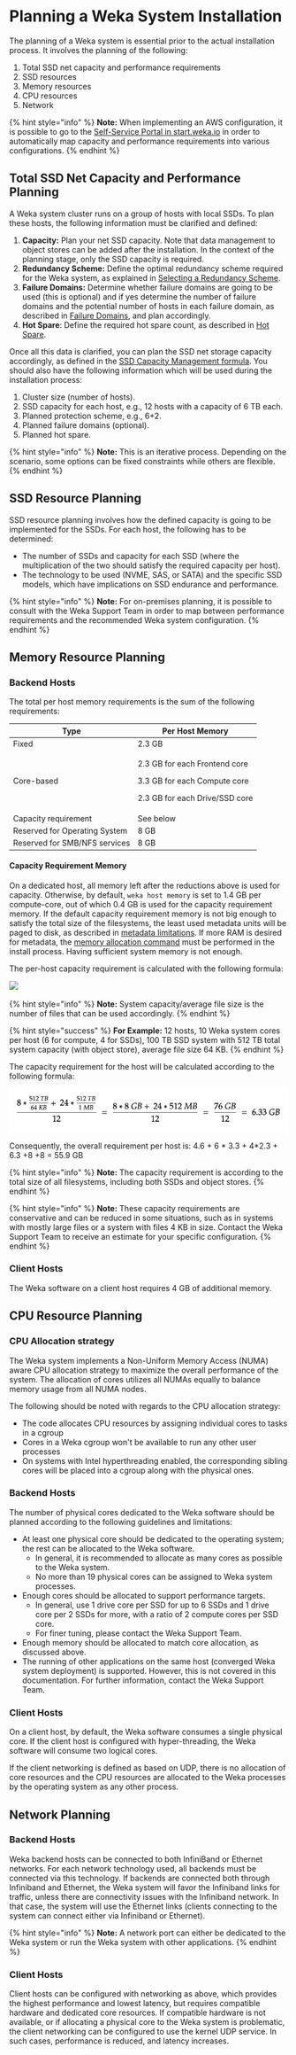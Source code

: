 # Planning a Weka System Installation

The planning of a Weka system is essential prior to the actual installation process. It involves the planning of the following:

1. Total SSD net capacity and performance requirements
2. SSD resources
3. Memory resources
4. CPU resources
5. Network

{% hint style="info" %}
**Note:** When implementing an AWS configuration, it is possible to go to the [Self-Service Portal in start.weka.io](../aws/self-service-portal.md) in order to automatically map capacity and performance requirements into various configurations.
{% endhint %}

## Total SSD Net Capacity and Performance Planning

A Weka system cluster runs on a group of hosts with local SSDs. To plan these hosts, the following information must be clarified and defined:

1. **Capacity:** Plan your net SSD capacity. Note that data management to object stores can be added after the installation. In the context of the planning stage, only the SSD capacity is required.
2. **Redundancy Scheme:** Define the optimal redundancy scheme required for the Weka system, as explained in [Selecting a Redundancy Scheme](../../overview/about.md#selecting-a-redundancy-scheme).
3. **Failure Domains:** Determine whether failure domains are going to be used (this is optional) and if yes determine the number of failure domains and the potential number of hosts in each failure domain, as described in [Failure Domains](../../overview/ssd-capacity-management.md#failure-domains-optional), and plan accordingly.
4. **Hot Spare**: Define the required hot spare count, as described in [Hot Spare](../../overview/ssd-capacity-management.md#hot-spare).

Once all this data is clarified, you can plan the SSD net storage capacity accordingly, as defined in the [SSD Capacity Management formula](../../overview/ssd-capacity-management.md#formula-for-calculating-ssd-net-storage-capacity). You should also have the following information which will be used during the installation process:

1. Cluster size (number of hosts).
2. SSD capacity for each host, e.g., 12 hosts with a capacity of 6 TB each.
3. Planned protection scheme, e.g., 6+2.
4. Planned failure domains (optional).
5. Planned hot spare.

{% hint style="info" %}
**Note:** This is an iterative process. Depending on the scenario, some options can be fixed constraints while others are flexible.
{% endhint %}

## SSD Resource Planning

SSD resource planning involves how the defined capacity is going to be implemented for the SSDs. For each host, the following has to be determined:

* The number of SSDs and capacity for each SSD (where the multiplication of the two should satisfy the required capacity per host).
* The technology to be used (NVME, SAS, or SATA) and the specific SSD models, which have implications on SSD endurance and performance.

{% hint style="info" %}
**Note:** For on-premises planning, it is possible to consult with the Weka Support Team in order to map between performance requirements and the recommended Weka system configuration.
{% endhint %}

## Memory Resource Planning

### Backend Hosts

The total per host memory requirements is the sum of the following requirements:

| **Type**                      | **Per Host Memory**                                                                                          |
| ----------------------------- | ------------------------------------------------------------------------------------------------------------ |
| Fixed                         | 2.3 GB                                                                                                       |
| Core-based                    | <p>2.3 GB for each Frontend core</p><p>3.3 GB for each Compute core</p><p>2.3 GB for each Drive/SSD core</p> |
| Capacity requirement          | See below                                                                                                    |
| Reserved for Operating System | 8 GB                                                                                                         |
| Reserved for SMB/NFS services | 8 GB                                                                                                         |

#### Capacity Requirement Memory

On a dedicated host, all memory left after the reductions above is used for capacity. Otherwise, by default, `weka host memory` is set to 1.4 GB per compute-core, out of which 0.4 GB is used for the capacity requirement memory. If the default capacity requirement memory is not big enough to satisfy the total size of the filesystems, the least used metadata units will be paged to disk, as described in [metadata limitations](../../overview/filesystems.md#metadata-limitations). If more RAM is desired for metadata, the [memory allocation command](using-cli.md#stage-9-configuration-of-memory-optional) must be performed in the install process. Having sufficient system memory is not enough.

The per-host capacity requirement is calculated with the following formula:

![](<../../.gitbook/assets/Formula 1 21\_5\_18.jpg>)

{% hint style="info" %}
**Note:** System capacity/average file size is the number of files that can be used accordingly.
{% endhint %}

{% hint style="success" %}
**For Example:** 12 hosts, 10 Weka system cores per host (6 for compute, 4 for SSDs), 100 TB SSD system with 512 TB total system capacity (with object store), average file size 64 KB.
{% endhint %}

The capacity requirement for the host will be calculated according to the following formula:

![](<../../.gitbook/assets/3.7 Memory capacity example.png>)

Consequently, the overall requirement per host is: 4.6 + 6 \* 3.3 + 4\*2.3 + 6.3 +8 +8 = 55.9 GB

{% hint style="info" %}
**Note:** The capacity requirement is according to the total size of all filesystems, including both SSDs and object stores.
{% endhint %}

{% hint style="info" %}
**Note:** These capacity requirements are conservative and can be reduced in some situations, such as in systems with mostly large files or a system with files 4 KB in size. Contact the Weka Support Team to receive an estimate for your specific configuration.
{% endhint %}

### Client Hosts

The Weka software on a client host requires 4 GB of additional memory.

## CPU  Resource Planning

### CPU Allocation strategy

The Weka system implements a Non-Uniform Memory Access (NUMA) aware CPU allocation strategy to maximize the overall performance of the system. The allocation of cores utilizes all NUMAs equally to balance memory usage from all NUMA nodes.

The following should be noted with regards to the CPU allocation strategy:

* The code allocates CPU resources by assigning individual cores to tasks in a cgroup
* Cores in a Weka cgroup won't be available to run any other user processes
* On systems with Intel hyperthreading enabled, the corresponding sibling cores will be placed into a cgroup along with the physical ones.

### Backend Hosts

The number of physical cores dedicated to the Weka software should be planned according to the following guidelines and limitations:

* At least one physical core should be dedicated to the operating system; the rest can be allocated to the Weka software.
  * In general, it is recommended to allocate as many cores as possible to the Weka system.
  * No more than 19 physical cores can be assigned to Weka system processes.
* Enough cores should be allocated to support performance targets.
  * In general, use 1 drive core per SSD for up to 6 SSDs and 1 drive core per 2 SSDs for more, with a ratio of 2 compute cores per SSD core.
  * For finer tuning, please contact the Weka Support Team.
* Enough memory should be allocated to match core allocation, as discussed above.
* The running of other applications on the same host (converged Weka system deployment) is supported. However, this is not covered in this documentation. For further information, contact the Weka Support Team.

### Client Hosts

On a client host, by default, the Weka software consumes a single physical core. If the client host is configured with hyper-threading, the Weka software will consume two logical cores.

If the client networking is defined as based on UDP, there is no allocation of core resources and the CPU resources are allocated to the Weka processes by the operating system as any other process.

## Network Planning

### Backend Hosts

Weka backend hosts can be connected to both InfiniBand or Ethernet networks. For each network technology used, all backends must be connected via this technology. If backends are connected both through Infiniband and Ethernet, the Weka system will favor the Infiniband links for traffic, unless there are connectivity issues with the Infiniband network. In that case, the system will use the Ethernet links (clients connecting to the system can connect either via Infiniband or Ethernet).

{% hint style="info" %}
**Note:** A network port can either be dedicated to the Weka system or run the Weka system with other applications.
{% endhint %}

### Client Hosts

Client hosts can be configured with networking as above, which provides the highest performance and lowest latency, but requires compatible hardware and dedicated core resources. If compatible hardware is not available, or if allocating a physical core to the Weka system is problematic, the client networking can be configured to use the kernel UDP service. In such cases, performance is reduced, and latency increases.
